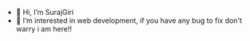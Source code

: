 - 👋 Hi, I’m SurajGiri
- 👀 I’m interested in web development, if you have any bug to fix don't warry i am here!!
